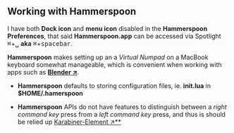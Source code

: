 ## Working with Hammerspoon

I have both **Dock icon** and **menu icon** disabled in the **Hammerspoon Preferences**, that said **Hammerspoon.app** can be accessed via Spotlight <kbd>⌘</kbd>+<kbd>␣</kbd> **aka** <kbd>⌘</kbd>+<kbd>spacebar</kbd>.

**Hammerspoon** makes setting up an a _Virtual Numpad_ on a MacBook keyboard somewhat manageable, which is convenient when working with apps such as [**Blender &nearr;**](https://www.blender.org/).

- **Hammerspoon** defaults to storing configuration files, ie. **init.lua** in **$HOME/.hamerspoon**

- **Hammerspoon** APIs do not have features to distinguish between a _right command key_ press from a _left command key_ press, and thus is should be relied up [Karabiner-Element &nearr;**](https://github.com/pqrs-org/Karabiner-Elements)
